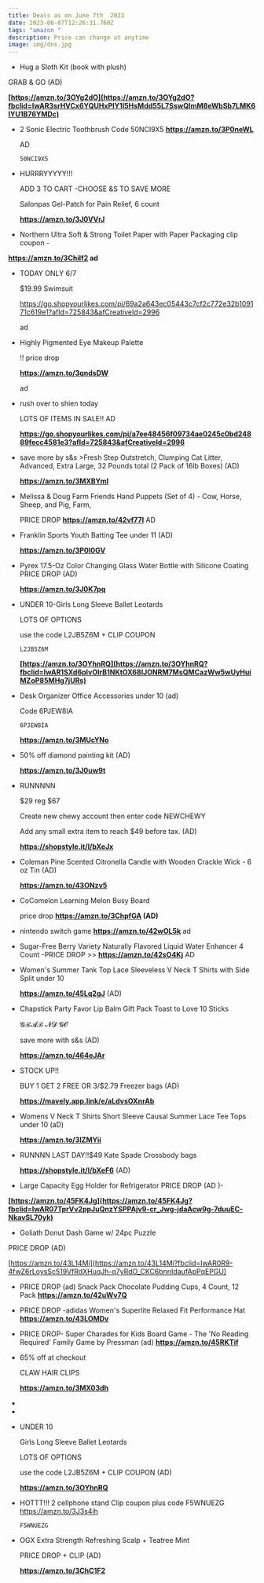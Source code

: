 ```yaml
---
title: Deals as on June 7th  2023
date: 2023-06-07T12:26:31.760Z
tags: "amazon "
description: Price can change at anytime
image: img/dns.jpg
---
```

* Hug a Sloth Kit (book with plush)

GRAB & GO (AD)

**[https://amzn.to/3OYg2dO](https://amzn.to/3OYg2dO?fbclid=IwAR3srHVCx6YQUHxPIY1I5HsMdd55L7SswQImM8eWbSb7LMK6IYU1B76YMDc)**

* 2 Sonic Electric Toothbrush  Code 50NCI9X5 **<https://amzn.to/3P0neWL>**

  A﻿D <pre><code class="language-js" data-prismjs-copy="Click to Copy">50NCI9X5</code></pre>
* HURRRYYYYY!!!

  ADD 3 TO CART -CHOOSE &S TO SAVE MORE

  Salonpas Gel-Patch for Pain Relief, 6 count

  **https://amzn.to/3J0VVrJ**
* Northern Ultra Soft & Strong Toilet Paper with Paper Packaging  clip coupon -

**https://amzn.to/3ChiIf2 ad**

* TODAY ONLY 6/7

  $19.99 Swimsuit

  https://go.shopyourlikes.com/pi/69a2a643ec05443c7cf2c772e32b109171c619e1?afId=725843&afCreativeId=2996

  ad
* Highly Pigmented Eye Makeup Palette

  ‼ price drop

  **https://amzn.to/3qndsDW**

  ad
* rush over to shien today

  LOTS OF ITEMS IN SALE‼ AD

  **https://go.shopyourlikes.com/pi/a7ee48456f09734ae0245c0bd24889fecc4581e3?afId=725843&afCreativeId=2996**
* save more by s&s >Fresh Step Outstretch, Clumping Cat Litter, Advanced, Extra Large, 32 Pounds total (2 Pack of 16lb Boxes) (AD)

  **https://amzn.to/3MXBYmI**
* Melissa & Doug Farm Friends Hand Puppets (Set of 4) - Cow, Horse, Sheep, and Pig, Farm,

  PRICE DROP **https://amzn.to/42vf77I** AD
* Franklin Sports Youth Batting Tee under 11 (AD)

  **https://amzn.to/3P0l0GV**
* Pyrex 17.5-Oz Color Changing Glass Water Bottle with Silicone Coating PRICE DROP (AD)

  **https://amzn.to/3J0K7pq**
* UNDER 10-Girls Long Sleeve Ballet Leotards

  LOTS OF OPTIONS

  use the code L2JB5Z6M + CLIP COUPON <pre><code class="language-js" data-prismjs-copy="Click to Copy">L2JB5Z6M</code></pre>

  **[https://amzn.to/3OYhnRQ](https://amzn.to/3OYhnRQ?fbclid=IwAR1SXd6plvOlrB1NKtOX68IJONRM7MsQMCazWw5wUyHuiMZoP85MHg7jURs)**
* Desk Organizer Office Accessories under 10 (ad)

  Code 6PJEW8IA <pre><code class="language-js" data-prismjs-copy="Click to Copy">6PJEW8IA</code></pre>

  **https://amzn.to/3MUcYNo**
* 50% off diamond painting kit (AD)

  **https://amzn.to/3J0uw9t**
* RUNNNNN 

  $29 reg $67

  Create new chewy account then enter code NEWCHEWY

  Add any small extra item to reach $49 before tax. (AD)

  **https://shopstyle.it/l/bXeJx**
* Coleman Pine Scented Citronella Candle with Wooden Crackle Wick - 6 oz Tin (AD)

  **https://amzn.to/43ONzv5**
* CoComelon Learning Melon Busy Board

  price drop **https://amzn.to/3ChpfGA (AD)**
* nintendo switch game **https://amzn.to/42wOL5k** ad
* Sugar-Free Berry Variety Naturally Flavored Liquid Water Enhancer 4 Count -PRICE DROP >> **https://amzn.to/42sO4Kj** AD
* Women's Summer Tank Top Lace Sleeveless V Neck T Shirts with Side Split under 10 

  **https://amzn.to/45Lq2gJ** (AD)
* Chapstick Party Favor Lip Balm Gift Pack Toast to Love 10 Sticks

  𝓖ℛ𝓐ℬ 𝓝𝓓 𝓖𝓞

  save more with s&s (AD)

  **https://amzn.to/464eJAr**
* STOCK UP!! 

  BUY 1 GET 2 FREE OR 3/$2.79 Freezer bags (AD)

  **https://mavely.app.link/e/aLdvsOXnrAb**
* Womens V Neck T Shirts Short Sleeve Causal Summer Lace Tee Tops under 10 (aD)

  **https://amzn.to/3IZMYii** 
* RUNNNN LAST DAY!!$49 Kate Spade Crossbody bags

  **https://shopstyle.it/l/bXeF6** (AD)
* Large Capacity Egg Holder for Refrigerator PRICE DROP (AD )-

**[https://amzn.to/45FK4Jg](https://amzn.to/45FK4Jg?fbclid=IwAR07TprVv2ppJuQnzYSPPAjv9-cr_Jwg-jdaAcw9g-7duuEC-NkavSL70yk)**

* Goliath Donut Dash Game w/ 24pc Puzzle

PRICE DROP (AD)

[https://amzn.to/43L14Mi](https://amzn.to/43L14Mi?fbclid=IwAR0R9-4fwZ6rLoysSc519VfRdXHuqJh-q7yRdO_CKC6bnnIdaufApPqEPGU)

* PRICE DROP (ad) Snack Pack Chocolate Pudding Cups, 4 Count, 12 Pack
  **https://amzn.to/42uWv7Q**
* PRICE DROP -adidas Women's Superlite Relaxed Fit Performance Hat 
  **https://amzn.to/43LOMDv** 
* PRICE DROP- Super Charades for Kids Board Game - The 'No Reading Required' Family Game by Pressman  (ad)
  **https://amzn.to/45RKTif**
* 65% off at checkout

  CLAW HAIR CLIPS

  **https://amzn.to/3MX03dh**
*
*
* UNDER 10

  Girls Long Sleeve Ballet Leotards

  LOTS OF OPTIONS

  use the code L2JB5Z6M + CLIP COUPON (AD)

  **https://amzn.to/3OYhnRQ**
* H﻿OTTT!!! 2 cellphone stand Clip coupon plus code F5WNUEZG  ﻿https://amzn.to/3J3s4ih  ﻿﻿﻿<pre><code class="language-js" data-prismjs-copy="Click to Copy">F5WNUEZG</code></pre>
* OGX Extra Strength Refreshing Scalp + Teatree Mint

  PRICE DROP + CLIP (AD)

  **https://amzn.to/3ChC1F2**